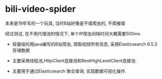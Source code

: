 # bili-video-spider

本来是19年写的一个玩具, 当时B站好像是不墙爬虫的, 不爬被墙 

经过测试, 在不用代理池的情况下, 单个IP爬虫间隔时间大概需要500ms

* 轻量级的用java编写的B站爬虫, 爬取视频所有信息, 采用Elasticsearch 6.5.3存储数据

* 主要采用线程池,HttpClient连接池和RestHighLevelClient连接池. 
* 主要用于通过Elasticsearch 聚合查询, 实现数据可视化操作.









